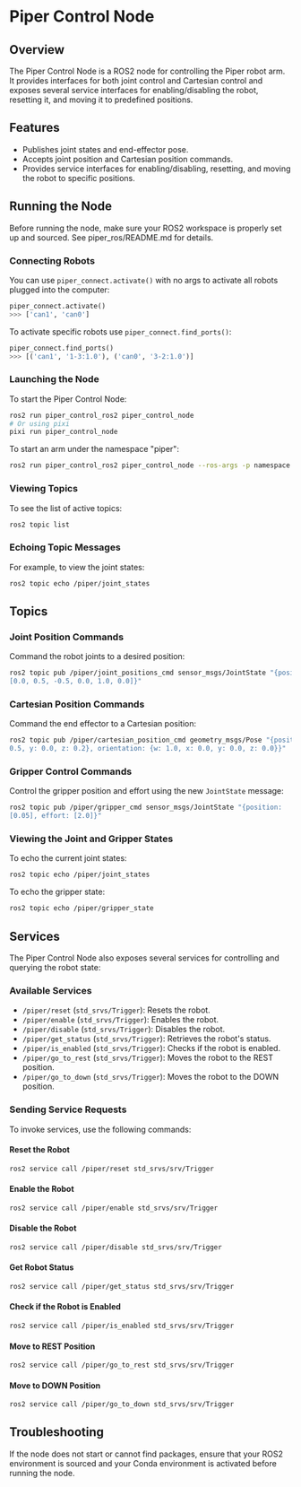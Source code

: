 # Piper Control Node

## Overview

The Piper Control Node is a ROS2 node for controlling the Piper robot arm. It
provides interfaces for both joint control and Cartesian control and exposes
several service interfaces for enabling/disabling the robot, resetting it, and
moving it to predefined positions.

## Features

-   Publishes joint states and end-effector pose.
-   Accepts joint position and Cartesian position commands.
-   Provides service interfaces for enabling/disabling, resetting, and moving
  the robot to specific positions.

## Running the Node

Before running the node, make sure your ROS2 workspace is properly set up and
sourced. See piper_ros/README.md for details.

### Connecting Robots

You can use `piper_connect.activate()` with no args to activate all robots
plugged into the computer:

```python
piper_connect.activate()
>>> ['can1', 'can0']
```

To activate specific robots use `piper_connect.find_ports()`:

```python
piper_connect.find_ports()
>>> [('can1', '1-3:1.0'), ('can0', '3-2:1.0')]
```

### Launching the Node

To start the Piper Control Node:

```bash
ros2 run piper_control_ros2 piper_control_node
# Or using pixi
pixi run piper_control_node
```

To start an arm under the namespace "piper":

```bash
ros2 run piper_control_ros2 piper_control_node --ros-args -p namespace:=piper
```

### Viewing Topics

To see the list of active topics:

```bash
ros2 topic list
```

### Echoing Topic Messages

For example, to view the joint states:

```bash
ros2 topic echo /piper/joint_states
```

## Topics

### Joint Position Commands

Command the robot joints to a desired position:

```bash
ros2 topic pub /piper/joint_positions_cmd sensor_msgs/JointState "{position:
[0.0, 0.5, -0.5, 0.0, 1.0, 0.0]}"
```

### Cartesian Position Commands

Command the end effector to a Cartesian position:

```bash
ros2 topic pub /piper/cartesian_position_cmd geometry_msgs/Pose "{position: {x:
0.5, y: 0.0, z: 0.2}, orientation: {w: 1.0, x: 0.0, y: 0.0, z: 0.0}}"
```

### Gripper Control Commands

Control the gripper position and effort using the new `JointState` message:

```bash
ros2 topic pub /piper/gripper_cmd sensor_msgs/JointState "{position:
[0.05], effort: [2.0]}"
```

### Viewing the Joint and Gripper States

To echo the current joint states:

```bash
ros2 topic echo /piper/joint_states
```

To echo the gripper state:

```bash
ros2 topic echo /piper/gripper_state
```

## Services

The Piper Control Node also exposes several services for controlling and
querying the robot state:

### Available Services

-   `/piper/reset` (`std_srvs/Trigger`): Resets the robot.
-   `/piper/enable` (`std_srvs/Trigger`): Enables the robot.
-   `/piper/disable` (`std_srvs/Trigger`): Disables the robot.
-   `/piper/get_status` (`std_srvs/Trigger`): Retrieves the robot's status.
-   `/piper/is_enabled` (`std_srvs/Trigger`): Checks if the robot is enabled.
-   `/piper/go_to_rest` (`std_srvs/Trigger`): Moves the robot to the REST
  position.
-   `/piper/go_to_down` (`std_srvs/Trigger`): Moves the robot to the DOWN
  position.

### Sending Service Requests

To invoke services, use the following commands:

#### Reset the Robot

```bash
ros2 service call /piper/reset std_srvs/srv/Trigger
```

#### Enable the Robot

```bash
ros2 service call /piper/enable std_srvs/srv/Trigger
```

#### Disable the Robot

```bash
ros2 service call /piper/disable std_srvs/srv/Trigger
```

#### Get Robot Status

```bash
ros2 service call /piper/get_status std_srvs/srv/Trigger
```

#### Check if the Robot is Enabled

```bash
ros2 service call /piper/is_enabled std_srvs/srv/Trigger
```

#### Move to REST Position

```bash
ros2 service call /piper/go_to_rest std_srvs/srv/Trigger
```

#### Move to DOWN Position

```bash
ros2 service call /piper/go_to_down std_srvs/srv/Trigger
```

## Troubleshooting

If the node does not start or cannot find packages, ensure that your ROS2
environment is sourced and your Conda environment is activated before running
the node.

